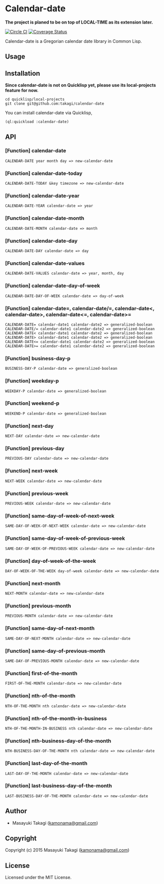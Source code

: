 # Calendar-date

**The project is planed to be on top of LOCAL-TIME as its extension later.**

[![Circle CI](https://circleci.com/gh/takagi/calendar-date/tree/master.svg?style=shield)](https://circleci.com/gh/takagi/calendar-date/tree/master)
[![Coverage Status](https://coveralls.io/repos/takagi/calendar-date/badge.svg?branch=master&service=github)](https://coveralls.io/github/takagi/calendar-date?branch=master)

Calendar-date is a Gregorian calendar date library in Common Lisp.

## Usage

## Installation

**Since calendar-date is not on Quicklisp yet, please use its local-projects feature for now.**

    cd quicklisp/local-projects
    git clone git@github.com:takagi/calendar-date

You can install calendar-date via Quicklisp,

    (ql:quickload :calendar-date)

## API

### [Function] calendar-date

    CALENDAR-DATE year month day => new-calendar-date

### [Function] calendar-date-today

    CALENDAR-DATE-TODAY &key timezone => new-calendar-date

### [Function] calendar-date-year

    CALENDAR-DATE-YEAR calendar-date => year

### [Function] calendar-date-month

    CALENDAR-DATE-MONTH calendar-date => month

### [Function] calendar-date-day

    CALENDAR-DATE-DAY calendar-date => day

### [Function] calendar-date-values

    CALENDAR-DATE-VALUES calendar-date => year, month, day

### [Function] calendar-date-day-of-week

    CALENDAR-DATE-DAY-OF-WEEK calendar-date => day-of-week

### [Function] calendar-date=, calendar-date/=, calendar-date<, calendar-date>, calendar-date<=, calendar-date>=

    CALENDAR-DATE= calendar-date1 calendar-date2 => generalized-boolean
    CALENDAR-DATE/= calendar-date1 calendar-date2 => generalized-boolean
    CALENDAR-DATE< calendar-date1 calendar-date2 => generalized-boolean
    CALENDAR-DATE> calendar-date1 calendar-date2 => generalized-boolean
    CALENDAR-DATE<= calendar-date1 calendar-date2 => generalized-boolean
    CALENDAR-DATE>= calendar-date1 calendar-date2 => generalized-boolean

### [Function] business-day-p

    BUSINESS-DAY-P calendar-date => generalized-boolean

### [Function] weekday-p

    WEEKDAY-P calendar-date => generalized-boolean

### [Function] weekend-p

    WEEKEND-P calendar-date => generalized-boolean

### [Function] next-day

    NEXT-DAY calendar-date => new-calendar-date

### [Function] previous-day

    PREVIOUS-DAY calendar-date => new-calendar-date

### [Function] next-week

    NEXT-WEEK calendar-date => new-calendar-date

### [Function] previous-week

    PREVIOUS-WEEK calendar-date => new-calendar-date

### [Function] same-day-of-week-of-next-week

    SAME-DAY-OF-WEEK-OF-NEXT-WEEK calendar-date => new-calendar-date

### [Function] same-day-of-week-of-previous-week

    SAME-DAY-OF-WEEK-OF-PREVIOUS-WEEK calendar-date => new-calendar-date

### [Function] day-of-week-of-the-week

    DAY-OF-WEEK-OF-THE-WEEK day-of-week calendar-date => new-calendar-date

### [Function] next-month

    NEXT-MONTH calendar-date => new-calendar-date

### [Function] previous-month

    PREVIOUS-MONTH calendar-date => new-calendar-date

### [Function] same-day-of-next-month

    SAME-DAY-OF-NEXT-MONTH calendar-date => new-calendar-date

### [Function] same-day-of-previous-month

    SAME-DAY-OF-PREVIOUS-MONTH calendar-date => new-calendar-date

### [Function] first-of-the-month

    FIRST-OF-THE-MONTH calendar-date => new-calendar-date

### [Function] nth-of-the-month

    NTH-OF-THE-MONTH nth calendar-date => new-calendar-date

### [Function] nth-of-the-month-in-business

    NTH-OF-THE-MONTH-IN-BUSINESS nth calendar-date => new-calendar-date

### [Function] nth-business-day-of-the-month

    NTH-BUSINESS-DAY-OF-THE-MONTH nth calendar-date => new-calendar-date

### [Function] last-day-of-the-month

    LAST-DAY-OF-THE-MONTH calendar-date => new-calendar-date

### [Function] last-business-day-of-the-month

    LAST-BUSINESS-DAY-OF-THE-MONTH calendar-date => new-calendar-date

## Author

* Masayuki Takagi (kamonama@gmail.com)

## Copyright

Copyright (c) 2015 Masayuki Takagi (kamonama@gmail.com)

## License

Licensed under the MIT License.
